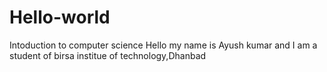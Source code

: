# Hello-world
Intoduction to computer science
Hello my name is Ayush kumar and I am a student of birsa institue of technology,Dhanbad

